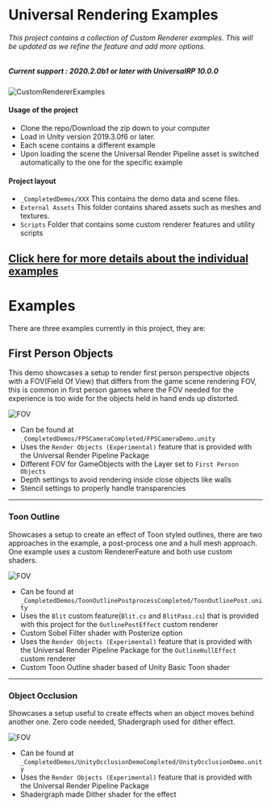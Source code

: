 # Universal Rendering Examples
###### This project contains a collection of Custom Renderer examples. This will be updated as we refine the feature and add more options.
##### Current support : 2020.2.0b1 or later with UniversalRP 10.0.0
![CustomRendererExamples][MainImg]

#### Usage of the project
- Clone the repo/Download the zip down to your computer
- Load in Unity version 2019.3.0f6 or later.
- Each scene contains a different example
- Upon loading the scene the Universal Render Pipeline asset is switched automatically to the one for the specific example

#### Project layout
- `_CompletedDemos/XXX` This contains the demo data and scene files.
- `External Assets` This folder contains shared assets such as meshes and textures.
- `Scripts` Folder that contains some custom renderer features and utility scripts

## [Click here for more details about the individual examples](https://github.com/Unity-Technologies/UniversalRenderingExamples/wiki)

# Examples
There are three examples currently in this project, they are:
## First Person Objects
This demo showcases a setup to render first person perspective objects with a FOV(Field Of View) that differs from the game scene rendering FOV, this is common in first person games where the FOV needed for the experience is too wide for the objects held in hand ends up distorted.

![FOV][FPSMain]

- Can be found at `_CompletedDemos/FPSCameraCompleted/FPSCameraDemo.unity`
- Uses the `Render Objects (Experimental)` feature that is provided with the Universal Render Pipeline Package
- Different FOV for GameObjects with the Layer set to `First Person Objects`
- Depth settings to avoid rendering inside close objects like walls
- Stencil settings to properly handle transparencies

---
### Toon Outline
Showcases a setup to create an effect of Toon styled outlines, there are two approaches in the example, a post-process one and a hull mesh approach. One example uses a custom RendererFeature and both use custom shaders.

![FOV][OutlineMain]

- Can be found at `_CompletedDemos/ToonOutlinePostprocessCompleted/ToonOutlinePost.unity`
- Uses the `Blit` custom feature(`Blit.cs` and `BlitPass.cs`) that is provided with this project for the `OutlinePostEffect` custom renderer
- Custom Sobel Filter shader with Posterize option
- Uses the `Render Objects (Experimental)` feature that is provided with the Universal Render Pipeline Package for the `OutlineHullEffect` custom renderer
- Custom Toon Outline shader based of Unity Basic Toon shader

---
### Object Occlusion
Showcases a setup useful to create effects when an object moves behind another one. Zero code needed, Shadergraph used for dither effect.

![FOV][OcclusionMain]

- Can be found at `_CompletedDemos/UnityOcclusionDemoCompleted/UnityOcclusionDemo.unity`
- Uses the `Render Objects (Experimental)` feature that is provided with the Universal Render Pipeline Package
- Shadergraph made Dither shader for the effect

[MainImg]: http://drive.google.com/uc?export=view&id=1hFiaaw4oN_dQOn9RgWE5ZWoWddh-DHjr

[FPSMain]: http://drive.google.com/uc?export=view&id=1_grNnDnCFZ8Y7EVJGgAda7fFr-PFVHfc
[OutlineMain]: http://drive.google.com/uc?export=view&id=1Dn2WqgOp8gAcfbnd-qKj6k908N4XMfHg
[OcclusionMain]: http://drive.google.com/uc?export=view&id=1EMQNnU40TQcCrd0Glrt4r0xOWqKiIwSF
